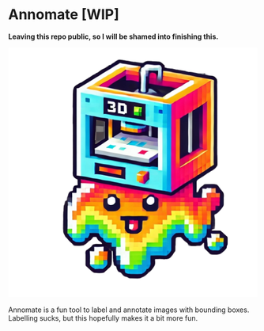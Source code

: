 # Annomate [WIP]
__Leaving this repo public, so I will be shamed into finishing this.__

![Annomate](./frontend/src/assets/mascot.png)

Annomate is a fun tool to label and annotate images with bounding boxes. Labelling sucks, but this hopefully makes it a bit more fun.
